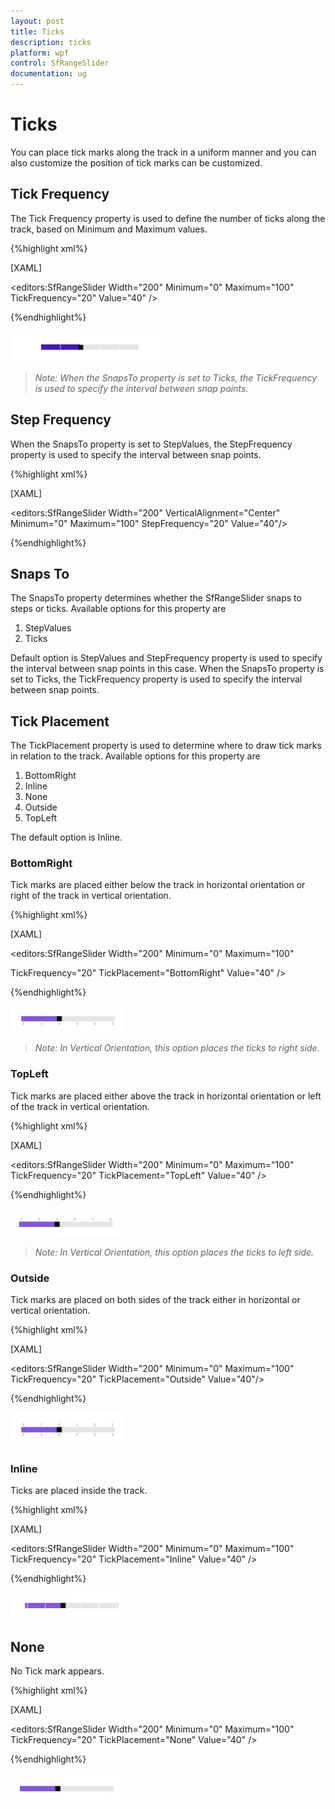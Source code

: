 ```yaml
---
layout: post
title: Ticks
description: ticks 
platform: wpf
control: SfRangeSlider 
documentation: ug
---
```


# Ticks 

You can place tick marks along the track in a uniform manner and you can also customize the position of tick marks can be customized. 

## Tick Frequency 

The Tick Frequency property is used to define the number of ticks along the track, based on Minimum and Maximum values. 

{%highlight xml%}

[XAML]

<editors:SfRangeSlider Width="200"  Minimum="0"  Maximum="100" TickFrequency="20" Value="40" />

{%endhighlight%}

![](Ticks_images/Ticks_img1.png)



> _Note: When the SnapsTo property is set to Ticks, the TickFrequency is used to specify the interval between snap points._ 

## Step Frequency  

When the SnapsTo property is set to StepValues, the StepFrequency property is used to specify the interval between snap points. 

{%highlight xml%}

[XAML]

<editors:SfRangeSlider Width="200" VerticalAlignment="Center" Minimum="0"  Maximum="100" StepFrequency="20" Value="40"/>

{%endhighlight%}

## Snaps To 

The SnapsTo property determines whether the SfRangeSlider snaps to steps or ticks. Available options for this property are 

1. StepValues 
2. Ticks 



Default option is StepValues and StepFrequency property is used to specify the interval between snap points in this case. When the SnapsTo property is set to Ticks, the TickFrequency property is used to specify the interval between snap points.  

## Tick Placement 

The TickPlacement property is used to determine where to draw tick marks in relation to the track. Available options for this property are 

1. BottomRight 
2. Inline 
3. None 
4. Outside 
5. TopLeft  



The default option is Inline.  

### BottomRight  

Tick marks are placed either below the track in horizontal orientation or right of the track in vertical orientation. 

{%highlight xml%}

[XAML]

<editors:SfRangeSlider Width="200" Minimum="0"   Maximum="100"                                                      

TickFrequency="20" TickPlacement="BottomRight" Value="40"   />

{%endhighlight%}

![](Ticks_images/Ticks_img2.jpeg)



> _Note: In Vertical Orientation, this option places the ticks to right side._ 

### TopLeft  

Tick marks are placed either above the track in horizontal orientation or left of the track in vertical orientation. 

{%highlight xml%}

[XAML]

<editors:SfRangeSlider Width="200"  Minimum="0"   Maximum="100" TickFrequency="20" TickPlacement="TopLeft"  Value="40"   />

{%endhighlight%}

![](Ticks_images/Ticks_img3.jpeg)



> _Note: In Vertical Orientation, this option places the ticks to left side._ 

### Outside 

Tick marks are placed on both sides of the track either in horizontal or vertical orientation.  

{%highlight xml%}

[XAML]

<editors:SfRangeSlider Width="200" Minimum="0" Maximum="100" TickFrequency="20"  TickPlacement="Outside" Value="40"/>

{%endhighlight%}

![](Ticks_images/Ticks_img4.jpeg)



### Inline 

Ticks are placed inside the track.  

{%highlight xml%}

[XAML]

<editors:SfRangeSlider Width="200" Minimum="0" Maximum="100" TickFrequency="20" TickPlacement="Inline" Value="40" />

{%endhighlight%}

![](Ticks_images/Ticks_img5.jpeg)



## None 

No Tick mark appears.  

{%highlight xml%}

[XAML]

<editors:SfRangeSlider Width="200" Minimum="0" Maximum="100" TickFrequency="20" TickPlacement="None" Value="40" />

{%endhighlight%}

![](Ticks_images/Ticks_img6.jpeg)



